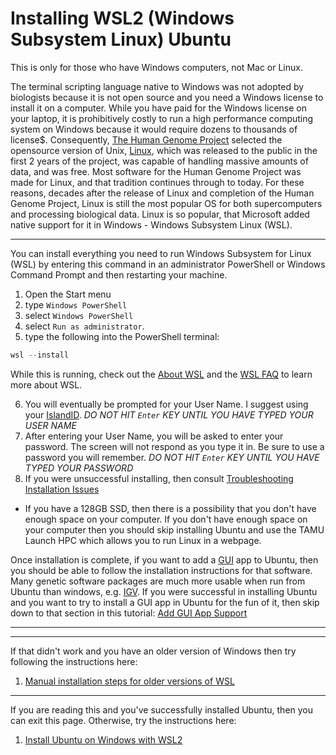 # Installing WSL2 (Windows Subsystem Linux) Ubuntu 

This is only for those who have Windows computers, not Mac or Linux. 

The terminal scripting language native to Windows was not adopted by biologists because it is not open source and you need a Windows license to install it on a computer.  While you have paid for the Windows license on your laptop, it is prohibitively costly to run a high performance computing system on Windows because it would require dozens to thousands of license$. Consequently, [The Human Genome Project](https://www.genome.gov/human-genome-project) selected the opensource version of Unix, [Linux](https://en.wikipedia.org/wiki/Linux), which was released to the public in the first 2 years of the project, was capable of handling massive amounts of data, and was free.  Most software for the Human Genome Project was made for Linux, and that tradition continues through to today.   For these reasons, decades after the release of Linux and completion of the Human Genome Project, Linux is still the most popular OS for both supercomputers and processing biological data.  Linux is so popular, that Microsoft added native support for it in Windows - Windows Subsystem Linux (WSL). 

---

You can install everything you need to run Windows Subsystem for Linux (WSL) by entering this command in an administrator PowerShell or Windows Command Prompt and then restarting your machine.

1. Open the Start menu
2. type `Windows PowerShell`
3. select `Windows PowerShell`
4. select `Run as administrator`.
5. type the following into the PowerShell terminal:

```powershell
wsl --install
```

While this is running, check out the [About WSL](https://learn.microsoft.com/en-us/windows/wsl/about) and the [WSL FAQ](https://learn.microsoft.com/en-us/windows/wsl/faq) to learn more about WSL.

6. You will eventually be prompted for your User Name. I suggest using your [IslandID](https://islandid.tamucc.edu/identity/self-service/tcc/forgotuserid.jsf).  _DO NOT HIT `Enter` KEY UNTIL YOU HAVE TYPED YOUR USER NAME_
7. After entering your User Name, you will be asked to enter your password.  The screen will not respond as you type it in.  Be sure to use a password you will remember. _DO NOT HIT `Enter` KEY UNTIL YOU HAVE TYPED YOUR PASSWORD_
8. If you were unsuccessful installing, then consult [Troubleshooting Installation Issues](https://learn.microsoft.com/en-us/windows/wsl/troubleshooting#installation-issues)

  * If you have a 128GB SSD, then there is a possibility that you don't have enough space on your computer. If you don't have enough space on your computer then you should skip installing Ubuntu and use the TAMU Launch HPC which allows you to run Linux in a webpage.

Once installation is complete, if you want to add a [GUI](https://en.wikipedia.org/wiki/Graphical_user_interface) app to Ubuntu, then you should be able to follow the installation instructions for that software.  Many genetic software packages are much more usable when run from Ubuntu than windows, e.g. [IGV](https://igv.org/doc/desktop/). If you were successful in installing Ubuntu and you want to try to install a GUI app in Ubuntu for the fun of it, then skip down to that section in this tutorial: [Add GUI App Support](https://learn.microsoft.com/en-us/windows/wsl/tutorials/gui-apps)

---





--- 

If that didn't work and you have an older version of Windows then try following the instructions here:

1. [Manual installation steps for older versions of WSL](https://learn.microsoft.com/en-us/windows/wsl/install-manual)

---

If you are reading this and you've successfully installed Ubuntu, then you can exit this page.  Otherwise, try the instructions here:

1. [Install Ubuntu on Windows with WSL2](https://learn.microsoft.com/en-us/windows/wsl/install)



